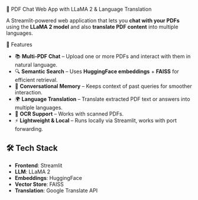 📄 PDF Chat Web App with LLaMA 2 & Language Translation

A Streamlit-powered web application that lets you **chat with your PDFs** using the **LLaMA 2 model** and also **translate PDF content** into multiple languages.  

🚀 Features
- 📚 **Multi-PDF Chat** – Upload one or more PDFs and interact with them in natural language.  
- 🔍 **Semantic Search** – Uses **HuggingFace embeddings** + **FAISS** for efficient retrieval.  
- 🧠 **Conversational Memory** – Keeps context of past queries for smoother interaction.  
- 🌍 **Language Translation** – Translate extracted PDF text or answers into multiple languages.  
- 📑 **OCR Support** – Works with scanned PDFs.  
- ⚡ **Lightweight & Local** – Runs locally via Streamlit, works with port forwarding.  

## 🛠️ Tech Stack
- **Frontend**: Streamlit  
- **LLM**: LLaMA 2
- **Embeddings**: HuggingFace  
- **Vector Store**: FAISS  
- **Translation**: Google Translate API  

